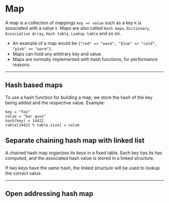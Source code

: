 # Map


A map is a collection of mappings `key => value` such as a key `K` is associated with a value `V`.
Maps are also called `Hash maps`, `Dictionary`, `Associative Array`, `Hash table`, `Lookup table` and so on.

- An example of a map would be `{"red" => "warm", "blue" => "cold", "pink" => "warm"}`.
- Maps can hold any arbitrary key and value.
- Maps are normally implemented with hash functions, for performance reasons.

----

## Hash based maps

To use a hash function for building a map, we store the hash of the key being added and the respective value.
Example:

    key = "foo"
    value = "bar quux"
    hash(key) = 14422
    table[14422 % table.size] = value
    

## Separate chaining hash map with linked list

A chained hash map organizes its keys in a fixed table. Each key has its has computed, and the associated hash value
is stored in a linked structure.

If two keys have the same hash, the linked structure will be used to lookup the correct value.

----

## Open addressing hash map



